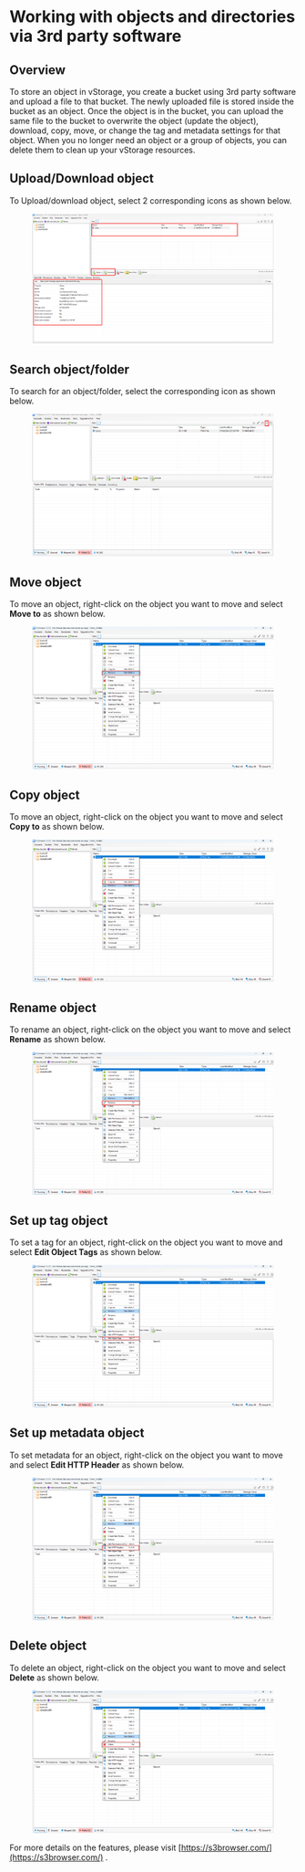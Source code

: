 # Working with objects and directories via 3rd party software

## Overview <a href="#tong-quan" id="tong-quan"></a>

To store an object in vStorage, you create a bucket using 3rd party software and upload a file to that bucket. The newly uploaded file is stored inside the bucket as an object. Once the object is in the bucket, you can upload the same file to the bucket to overwrite the object (update the object), download, copy, move, or change the tag and metadata settings for that object. When you no longer need an object or a group of objects, you can delete them to clean up your vStorage resources.

## Upload/Download object <a href="#upload-download-object" id="upload-download-object"></a>

To Upload/download object, select 2 corresponding icons as shown below.

<figure><img src="../../../../../.gitbook/assets/image (11) (1) (1) (1).png" alt=""><figcaption></figcaption></figure>

## Search object/folder <a href="#tim-kiem-object-folder" id="tim-kiem-object-folder"></a>

To search for an object/folder, select the corresponding icon as shown below.

<figure><img src="../../../../../.gitbook/assets/image (12) (1) (1) (1).png" alt=""><figcaption></figcaption></figure>

## Move object <a href="#di-chuyen-object" id="di-chuyen-object"></a>

To move an object, right-click on the object you want to move and select **Move to** as shown below.

<figure><img src="../../../../../.gitbook/assets/image (13) (1) (1) (1).png" alt=""><figcaption></figcaption></figure>

## Copy object <a href="#sao-chep-object" id="sao-chep-object"></a>

To move an object, right-click on the object you want to move and select **Copy to** as shown below.

<figure><img src="../../../../../.gitbook/assets/image (14) (1) (1) (1).png" alt=""><figcaption></figcaption></figure>

## Rename object <a href="#doi-ten-object" id="doi-ten-object"></a>

To rename an object, right-click on the object you want to move and select **Rename** as shown below.

<figure><img src="../../../../../.gitbook/assets/image (15) (1) (1) (1).png" alt=""><figcaption></figcaption></figure>

## Set up tag object <a href="#thiet-lap-tag-object" id="thiet-lap-tag-object"></a>

To set a tag for an object, right-click on the object you want to move and select **Edit Object Tags** as shown below.

<figure><img src="../../../../../.gitbook/assets/image (19) (1) (1) (1).png" alt=""><figcaption></figcaption></figure>

## Set up metadata object <a href="#thiet-lap-metadata-object" id="thiet-lap-metadata-object"></a>

To set metadata for an object, right-click on the object you want to move and select **Edit HTTP Header** as shown below.

<figure><img src="../../../../../.gitbook/assets/image (20) (1) (1) (1).png" alt=""><figcaption></figcaption></figure>

## Delete object <a href="#xoa-object" id="xoa-object"></a>

To delete an object, right-click on the object you want to move and select **Delete** as shown below.

<figure><img src="../../../../../.gitbook/assets/image (21) (1) (1) (1).png" alt=""><figcaption></figcaption></figure>

For more details on the features, please visit [https://s3browser.com/](https://s3browser.com/) .
